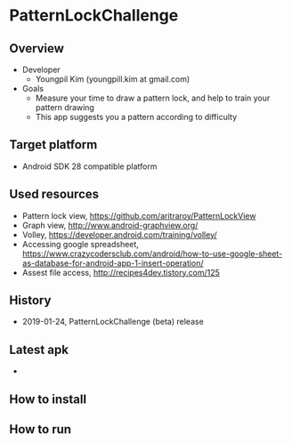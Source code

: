 # PatternLockChallenge

## Overview
- Developer
  - Youngpil Kim (youngpill.kim at gmail.com)
- Goals
  - Measure your time to draw a pattern lock, and help to train your pattern drawing
  - This app suggests you a pattern according to difficulty

## Target platform
- Android SDK 28 compatible platform

## Used resources
- Pattern lock view, https://github.com/aritraroy/PatternLockView
- Graph view, http://www.android-graphview.org/
- Volley, https://developer.android.com/training/volley/
- Accessing google spreadsheet, https://www.crazycodersclub.com/android/how-to-use-google-sheet-as-database-for-android-app-1-insert-operation/
- Assest file access, http://recipes4dev.tistory.com/125

## History
- 2019-01-24, PatternLockChallenge (beta) release

## Latest apk
- 

## How to install


## How to run








